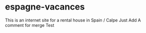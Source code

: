 espagne-vacances
================


This is an internet site for a rental house in Spain / Calpe
Just Add A comment for merge Test
